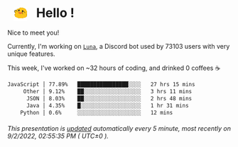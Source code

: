 <h1>   <img src="./spoinky.gif" style="vertical-align:middle;" width="30px">   Hello ! </h1>

Nice to meet you!

Currently, I'm working on <a href='https://github.com/Asgarrrr/Luna'>`Luna`</a>, a Discord bot used by 73103 users with very unique features.

This week, I've worked on ~32 hours of coding, and drinked 0 coffees ☕

```
JavaScript │ 77.89%   ████████████████░░░░   27 hrs 15 mins
     Other │ 9.12%    ██░░░░░░░░░░░░░░░░░░   3 hrs 11 mins
      JSON │ 8.03%    ██░░░░░░░░░░░░░░░░░░   2 hrs 48 mins
      Java │ 4.35%    █░░░░░░░░░░░░░░░░░░░   1 hr 31 mins
    Python │ 0.6%     ░░░░░░░░░░░░░░░░░░░░   12 mins
```

###### This presentation is [updated](https://github.com/Asgarrrr) automatically every 5 minute, most recently on 9/2/2022, 02:55:35 PM ( UTC±0 ).
